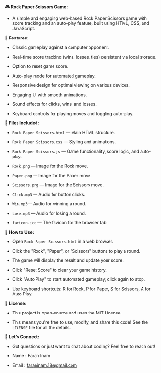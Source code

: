 __🎮 Rock Paper Scissors Game:__

- A simple and engaging web-based Rock Paper Scissors game with score tracking and an auto-play feature, built using HTML, CSS, and JavaScript.

__🌟 Features:__

- Classic gameplay against a computer opponent.

- Real-time score tracking (wins, losses, ties) persistent via local storage.

- Option to reset game score.

- Auto-play mode for automated gameplay.

- Responsive design for optimal viewing on various devices.

- Engaging UI with smooth animations.

- Sound effects for clicks, wins, and losses.

- Keyboard controls for playing moves and toggling auto-play.

__📁 Files Included:__

- `Rock Paper Scissors.html` — Main HTML structure.

- `Rock Paper Scissors.css` — Styling and animations.

- `Rock Paper Scissors.js` — Game functionality, score logic, and auto-play.

- `Rock.png` — Image for the Rock move.

- `Paper.png` — Image for the Paper move.

- `Scissors.png` — Image for the Scissors move.

- `Click.mp3` — Audio for button clicks.

- `Win.mp3`— Audio for winning a round.

- `Lose.mp3` — Audio for losing a round.

- `favicon.ico` — The favicon for the browser tab.

__🚀 How to Use:__

- Open `Rock Paper Scissors.html` in a web browser.

- Click the "Rock", "Paper", or "Scissors" buttons to play a round.

- The game will display the result and update your score.

- Click "Reset Score" to clear your game history.

- Click "Auto Play" to start automated gameplay; click again to stop.

- Use keyboard shortcuts: R for Rock, P for Paper, S for Scissors, A for Auto Play.

__📄 License:__

- This project is open-source and uses the MIT License.

- This means you're free to use, modify, and share this code! See the `LICENSE` file for all the details.

__📧 Let's Connect:__

- Got questions or just want to chat about coding? Feel free to reach out!

- Name : Faran Inam

- Email : faraninam.18@gmail.com
